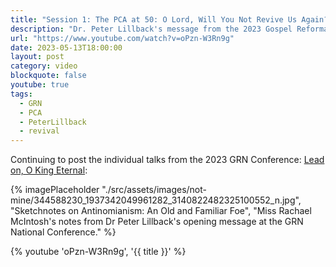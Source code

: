 ```yaml
---
title: "Session 1: The PCA at 50: O Lord, Will You Not Revive Us Again?"
description: "Dr. Peter Lillback's message from the 2023 Gospel Reformation Network."
url: "https://www.youtube.com/watch?v=oPzn-W3Rn9g"
date: 2023-05-13T18:00:00
layout: post
category: video
blockquote: false
youtube: true
tags:
  - GRN
  - PCA
  - PeterLillback
  - revival
---
```


Continuing to post the individual talks from the 2023 GRN Conference: [Lead on, O King Eternal](/blog/grn-conference-lead-on-o-king-eternal/):

{% imagePlaceholder "./src/assets/images/not-mine/344588230_1937342049961282_3140822482325100552_n.jpg", "Sketchnotes on Antinomianism: An Old and Familiar Foe", "Miss Rachael McIntosh's notes from Dr Peter Lillback's opening message at the GRN National Conference." %}

{% youtube 'oPzn-W3Rn9g', '{{ title }}' %}
